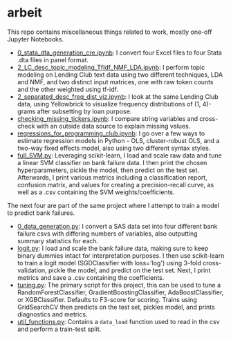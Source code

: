 # arbeit
This repo contains miscellaneous things related to work, mostly one-off Jupyter Notebooks.
* [0_stata_dta_generation_cre.ipynb](https://github.com/sebastianbautista/arbeit/blob/master/0_stata_dta_generation_cre.ipynb): I convert four Excel files to four Stata .dta files in panel format.
* [2_LC_desc_topic_modeling_TfIdf_NMF_LDA.ipynb](https://github.com/sebastianbautista/arbeit/blob/master/2_LC_desc_topic_modeling_TfIdf_NMF_LDA.ipynb): I perform topic modeling on Lending Club text data using two different techniques, LDA and NMF, and two distinct input matrices, one with raw token counts and the other weighted using tf-idf.
* [2_separated_desc_freq_dist_viz.ipynb](https://github.com/sebastianbautista/arbeit/blob/master/2_separated_desc_freq_dist_viz.ipynb): I look at the same Lending Club data, using Yellowbrick to visualize frequency distributions of (1, 4)-grams after subsetting by loan purpose. 
* [checking_missing_tickers.ipynb](https://github.com/sebastianbautista/arbeit/blob/master/checking_missing_tickers.ipynb): I compare string variables and cross-check with an outside data source to explain missing values.
* [regressions_for_programming_club.ipynb](https://github.com/sebastianbautista/arbeit/blob/master/regressions_for_programming_club.ipynb): I go over a few ways to estimate regression models in Python - OLS, cluster-robust OLS, and a two-way fixed effects model, also using two different syntax styles.
* [full_SVM.py](https://github.com/sebastianbautista/arbeit/blob/master/full_SVM.py): Leveraging scikit-learn, I load and scale raw data and tune a linear SVM classifier on bank failure data. I then print the chosen hyperparameters, pickle the model, then predict on the test set. Afterwards, I print various metrics including a classification report, confusion matrix, and values for creating a precision-recall curve, as well as a .csv containing the SVM weights/coefficients.

The next four are part of the same project where I attempt to train a model to predict bank failures.

* [0_data_generation.py](https://github.com/sebastianbautista/arbeit/blob/master/0_data_generation.py): I convert a SAS data set into four different bank failure csvs with differing numbers of variables, also outputting summary statistics for each.
* [logit.py](https://github.com/sebastianbautista/arbeit/blob/master/logit.py): I load and scale the bank failure data, making sure to keep binary dummies intact for interpretation purposes. I then use scikit-learn to train a logit model (SGDClassifier with loss='log') using 3-fold cross-validation, pickle the model, and predict on the test set. Next, I print metrics and save a .csv containing the coefficients.
* [tuning.py](https://github.com/sebastianbautista/arbeit/blob/master/tuning.py): The primary script for this project, this can be used to tune a RandomForestClassifier, GradientBoostingClassifier, AdaBoostClassifier, or XGBClassifier. Defaults to F3-score for scoring. Trains using GridSearchCV then predicts on the test set, pickles model, and prints diagnostics and metrics.
* [util_functions.py](https://github.com/sebastianbautista/arbeit/blob/master/util_functions.py): Contains a `data_load` function used to read in the csv and perform a train-test split.
